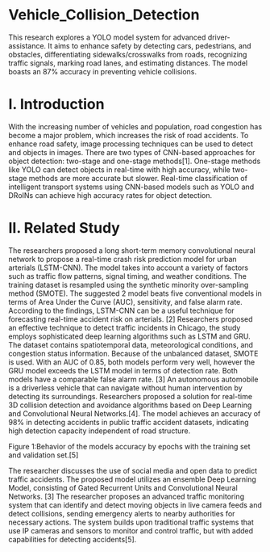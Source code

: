 # Vehicle_Collision_Detection
This research explores a YOLO model system for advanced driver-assistance. It aims to enhance safety by detecting cars, pedestrians, and obstacles, differentiating sidewalks/crosswalks from roads, recognizing traffic signals, marking road lanes, and estimating distances. The model boasts an 87% accuracy in preventing vehicle collisions.

<h1>I. Introduction</h1>
With the increasing number of vehicles and population, road congestion has become a major problem, which increases the risk of road accidents. To enhance road safety, image processing techniques can be used to detect and objects in images. There are two types of CNN-based approaches for object detection: two-stage and one-stage methods[1]. One-stage methods like YOLO can detect objects in real-time with high accuracy, while two-stage methods are more accurate but slower. Real-time classification of intelligent transport systems using CNN-based models such as YOLO and DRoINs can achieve high accuracy rates for object detection.

<h1>II.	Related Study</h1>
<p>The researchers proposed a long short-term memory convolutional neural network to propose a real-time crash risk prediction model for urban arterials (LSTM-CNN). The model takes into account a variety of factors such as traffic flow patterns, signal timing, and weather conditions. The training dataset is resampled using the synthetic minority over-sampling method (SMOTE). The suggested 2 model beats five conventional models in terms of Area Under the Curve (AUC), sensitivity, and false alarm rate. According to the findings, LSTM-CNN can be a useful technique for forecasting real-time accident risk on arterials. [2] Researchers proposed an effective technique to detect traffic incidents in Chicago, the study employs sophisticated deep learning algorithms such as LSTM and GRU. The dataset contains spatiotemporal data, meteorological conditions, and congestion status information. Because of the unbalanced dataset, SMOTE is used. With an AUC of 0.85, both models perform very well, however the GRU model exceeds the LSTM model in terms of detection rate. Both models have a comparable false alarm rate. [3] An autonomous automobile is a driverless vehicle that can navigate without human intervention by detecting its surroundings. Researchers proposed a solution for real-time 3D collision detection and avoidance algorithms based on Deep Learning and Convolutional Neural Networks.[4]. The model achieves an accuracy of 98% in detecting accidents in public traffic accident datasets, indicating high detection capacity independent of road structure.</p>
 

<p>Figure 1:Behavior of the models accuracy by epochs with the training set and validation set.[5]</p>
<p>
The researcher discusses the use of social media and open data to predict traffic accidents. The proposed model utilizes an ensemble Deep Learning Model, consisting of Gated Recurrent Units and Convolutional Neural Networks. [3] The researcher proposes an advanced traffic monitoring system that can identify and detect moving objects in live camera feeds and detect collisions, sending emergency alerts to nearby authorities for necessary actions. The system builds upon traditional traffic systems that use IP cameras and sensors to monitor and control traffic, but with added capabilities for detecting accidents[5].
</p>




